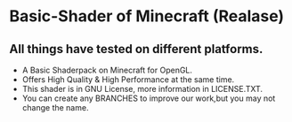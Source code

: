 # Basic-Shader of Minecraft (Realase)
## All things have tested on different platforms.
- A Basic Shaderpack on Minecraft for OpenGL.</br>
- Offers High Quality & High Performance at the same time.</br>
- This shader is in GNU License, more information in LICENSE.TXT.</br>
- You can create any BRANCHES to improve our work,but you may not change the name.

